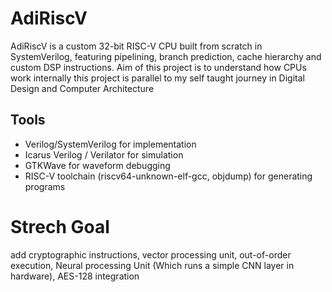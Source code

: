 # AdiRiscV
AdiRiscV is a custom 32-bit RISC-V CPU built from scratch in SystemVerilog, featuring pipelining, branch prediction, cache hierarchy and custom DSP instructions.
Aim of this project is to understand how CPUs work internally this project is parallel to my self taught journey in Digital Design and Computer Architecture

## Tools
- Verilog/SystemVerilog for implementation
- Icarus Verilog / Verilator for simulation
- GTKWave for waveform debugging
- RISC-V toolchain (riscv64-unknown-elf-gcc, objdump) for generating programs

# Strech Goal
add cryptographic instructions, vector processing unit, out-of-order execution, Neural processing Unit (Which runs a simple CNN layer in hardware), AES-128 integration